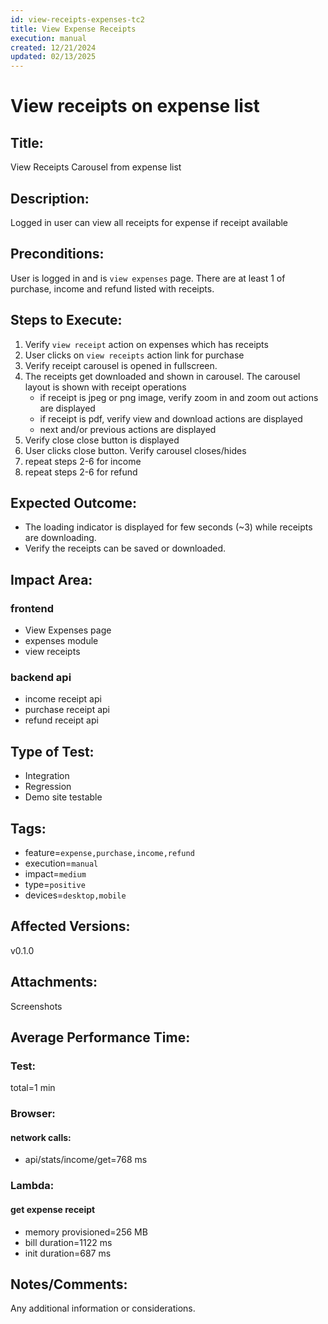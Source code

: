 ```yaml
---
id: view-receipts-expenses-tc2
title: View Expense Receipts
execution: manual
created: 12/21/2024
updated: 02/13/2025
---
```


# View receipts on expense list

## Title:

View Receipts Carousel from expense list

## Description:

Logged in user can view all receipts for expense if receipt available

## Preconditions:

User is logged in and is `view expenses` page. There are at least 1 of purchase, income and refund listed with receipts.

## Steps to Execute:

1. Verify `view receipt` action on expenses which has receipts
2. User clicks on `view receipts` action link for purchase
3. Verify receipt carousel is opened in fullscreen.
4. The receipts get downloaded and shown in carousel. The carousel layout is shown with receipt operations
   - if receipt is jpeg or png image, verify zoom in and zoom out actions are displayed
   - if receipt is pdf, verify view and download actions are displayed
   - next and/or previous actions are displayed
5. Verify close close button is displayed
6. User clicks close button. Verify carousel closes/hides
7. repeat steps 2-6 for income
8. repeat steps 2-6 for refund

## Expected Outcome:

- The loading indicator is displayed for few seconds (~3) while receipts are downloading.
- Verify the receipts can be saved or downloaded.

## Impact Area:

### frontend

- View Expenses page
- expenses module
- view receipts

### backend api

- income receipt api
- purchase receipt api
- refund receipt api

## Type of Test:

- Integration
- Regression
- Demo site testable

## Tags:

- feature=`expense,purchase,income,refund`
- execution=`manual`
- impact=`medium`
- type=`positive`
- devices=`desktop,mobile`

## Affected Versions:

v0.1.0

## Attachments:

Screenshots

## Average Performance Time:

### Test:

total=1 min

### Browser:

#### network calls:

- api/stats/income/get=768 ms

### Lambda:

#### get expense receipt

- memory provisioned=256 MB
- bill duration=1122 ms
- init duration=687 ms

## Notes/Comments:

Any additional information or considerations.
